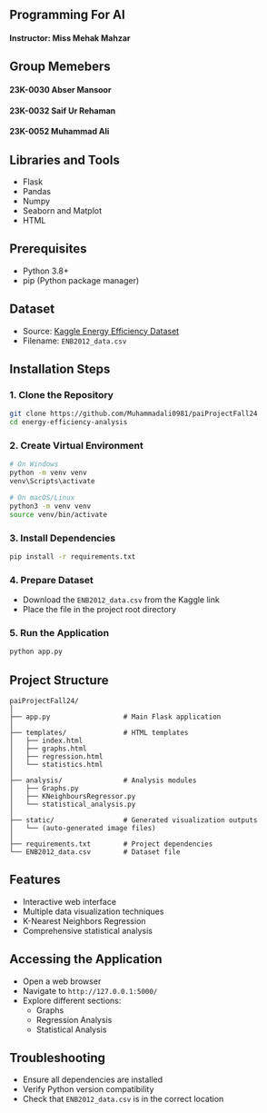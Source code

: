 ## Programming For AI
#### Instructor: Miss Mehak Mahzar

## Group Memebers 
#### 23K-0030 Abser Mansoor
#### 23K-0032 Saif Ur Rehaman
#### 23K-0052 Muhammad Ali

## Libraries and Tools
- Flask
- Pandas
- Numpy
- Seaborn and Matplot
- HTML
  
## Prerequisites
- Python 3.8+
- pip (Python package manager)

## Dataset
- Source: [Kaggle Energy Efficiency Dataset](https://www.kaggle.com/datasets/elikplim/eergy-efficiency-dataset)
- Filename: `ENB2012_data.csv`

## Installation Steps

### 1. Clone the Repository
```bash
git clone https://github.com/Muhammadali0981/paiProjectFall24
cd energy-efficiency-analysis
```

### 2. Create Virtual Environment
```bash
# On Windows
python -m venv venv
venv\Scripts\activate

# On macOS/Linux
python3 -m venv venv
source venv/bin/activate
```

### 3. Install Dependencies
```bash
pip install -r requirements.txt
```

### 4. Prepare Dataset
- Download the `ENB2012_data.csv` from the Kaggle link
- Place the file in the project root directory

### 5. Run the Application
```bash
python app.py
```

## Project Structure
```
paiProjectFall24/
│
├── app.py                  # Main Flask application
│
├── templates/              # HTML templates
│   ├── index.html
│   ├── graphs.html
│   ├── regression.html
│   └── statistics.html
│
├── analysis/               # Analysis modules
│   ├── Graphs.py
│   ├── KNeighboursRegressor.py
│   └── statistical_analysis.py
│
├── static/                 # Generated visualization outputs
│   └── (auto-generated image files)
│
├── requirements.txt        # Project dependencies
└── ENB2012_data.csv        # Dataset file
```

## Features
- Interactive web interface
- Multiple data visualization techniques
- K-Nearest Neighbors Regression
- Comprehensive statistical analysis

## Accessing the Application
- Open a web browser
- Navigate to `http://127.0.0.1:5000/`
- Explore different sections:
  * Graphs
  * Regression Analysis
  * Statistical Analysis

## Troubleshooting
- Ensure all dependencies are installed
- Verify Python version compatibility
- Check that `ENB2012_data.csv` is in the correct location

